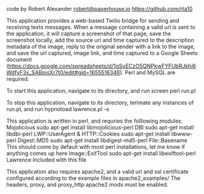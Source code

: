 code by Robert Alexander
	robert@paperhouse.io
	https://github.com/rta10

This application provides a web-based Twilio bridge for sending and receiving texts messages. When a message containing a valid url is sent to the application, it will capture a screenshot of that page, save the screenshot locally, add the source url and time captured to the description metadata of the image, reply to the original sender with a link to the image, and save the url captured, image link, and time captured to a Google Sheets document (https://docs.google.com/spreadsheets/d/1gSyECzO5QNPkwFYFUbRJkhj6WdfyF3x_SABpisXr7t0/edit#gid=1655516346). Perl and MySQL are required.

To start this application, navigate to its directory, and run
	screen perl run.pl

To stop this application, navigate to its directory, terimate any instances of run.pl, and run
	hypnotoad lawrence.pl -s

This application is written in perl, and requries the folllowing modules:
	Mojolicious
		sudo apt-get install libmojolicious-perl
	DBI
		sudo apt-get install libdbi-perl
	LWP::UserAgent & HTTP::Cookies
		sudo apt-get install libwww-perl
	Digest::MD5
		sudo apt-get install libdigest-md5-perl
	File::Basename
		This should come by default with most perl installations, let me know if anything comes up here
	Image::ExifTool
		sudo apt-get install libexiftool-perl
	Lawrence
		Included with this file

This application also requires apache2, and a valid url and ssl certificate configured according to the example files in apache2_examples/
The headers, proxy, and proxy_http apache2 mods must be enabled.


